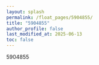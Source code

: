 ```yaml
---
layout: splash
permalink: /float_pages/5904855/
title: "5904855"
author_profile: false
last_modified_at: 2025-06-13
toc: false
---
```

 
5904855
